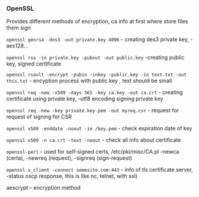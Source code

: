 ### OpenSSL
Provides different methods of encryption, ca info at first where store files them sign

```openssl genrsa -des3 -out private.key 4096``` - creating des3 private key, -aes128...

```openssl rsa -in private.key -pubout -out public.key``` -creating public key, signed certificate

```openssl rsault -encrypt -pubin -inkey -public.key -in text.txt -out this.txt``` - encyption process with public.key , text should be small

```openssl req -new -x509 -days 365 -key ca.key -out ca.crt``` - creating certificate using private key, -utf8 encoding signing private key

```openssl req -new -key private.key.pem -out myreq.csr``` - request for request of signing for CSR

```openssl x509 -enddate -noout -in /key.pem``` - check expiration date of key

```openssl x509 -n ca.crt -text -noout``` - check all info about certificate

```openssl-perl``` - used for self-signed certs, /etc/pki/misc/CA.pl -newca (certa), -newreq (request), -signreq (sign-request)

```openssl s_client -connect somesite.com:443```  - info of tls certificate server, -status oscp response, this is like nc, telnet, with ssl)

aescrypt - encryption method 



